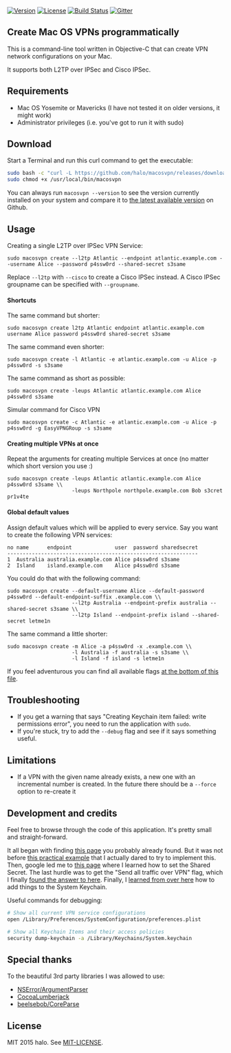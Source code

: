 [![Version](https://img.shields.io/github/tag/halo/macosvpn.svg?style=flat&label=version)](https://github.com/halo/macosvpn/releases)
[![License](https://img.shields.io/badge/license-MIT-blue.svg?style=flat)](https://github.com/halo/macosvpn/blob/master/LICENSE.md)
[![Build Status](https://travis-ci.org/halo/macosvpn.svg?branch=master)](https://travis-ci.org/halo/macosvpn)
[![Gitter](https://badges.gitter.im/Join%20Chat.svg)](https://gitter.im/halo/macosvpn)

## Create Mac OS VPNs programmatically

This is a command-line tool written in Objective-C that can create VPN network configurations on your Mac.

It supports both L2TP over IPSec and Cisco IPSec.

## Requirements

* Mac OS Yosemite or Mavericks (I have not tested it on older versions, it might work)
* Administrator privileges (i.e. you've got to run it with sudo)

## Download

Start a Terminal and run this curl command to get the executable:

```bash
sudo bash -c "curl -L https://github.com/halo/macosvpn/releases/download/0.1.0/macosvpn > /usr/local/bin/macosvpn"
sudo chmod +x /usr/local/bin/macosvpn
```

You can always run `macosvpn --version` to see the version currently installed on your system
and compare it to [the latest available version](https://github.com/halo/macosvpn/releases) on Github.

## Usage

Creating a single L2TP over IPSec VPN Service:

    sudo macosvpn create --l2tp Atlantic --endpoint atlantic.example.com --username Alice --password p4ssw0rd --shared-secret s3same

Replace `--l2tp` with `--cisco` to create a Cisco IPSec instead.  A Cisco IPSec groupname can be specified with `--groupname`.

#### Shortcuts

The same command but shorter:

    sudo macosvpn create l2tp Atlantic endpoint atlantic.example.com username Alice password p4ssw0rd shared-secret s3same

The same command even shorter:

    sudo macosvpn create -l Atlantic -e atlantic.example.com -u Alice -p p4ssw0rd -s s3same

The same command as short as possible:

    sudo macosvpn create -leups Atlantic atlantic.example.com Alice p4ssw0rd s3same

Simular command for Cisco VPN

    sudo macosvpn create -c Atlantic -e atlantic.example.com -u Alice -p p4ssw0rd -g EasyVPNGRoup -s s3same


#### Creating multiple VPNs at once

Repeat the arguments for creating multiple Services at once (no matter which short version you use :)

    sudo macosvpn create -leups Atlantic atlantic.example.com Alice p4ssw0rd s3same \\
                         -leups Northpole northpole.example.com Bob s3cret pr1v4te

#### Global default values

Assign default values which will be applied to every service. Say you want to create the following VPN services:

    no name      endpoint              user  password sharedsecret
    --------------------------------------------------------------
    1  Australia australia.example.com Alice p4ssw0rd s3same
    2  Island    island.example.com    Alice p4ssw0rd s3same

You could do that with the following command:

    sudo macosvpn create --default-username Alice --default-password p4ssw0rd --default-endpoint-suffix .example.com \\
                         --l2tp Australia --endpoint-prefix australia --shared-secret s3same \\
                         --l2tp Island --endpoint-prefix island --shared-secret letme1n

The same command a little shorter:

    sudo macosvpn create -m Alice -a p4ssw0rd -x .example.com \\
                         -l Australia -f australia -s s3same \\
                         -l Island -f island -s letme1n

If you feel adventurous you can find all available flags [at the bottom of this file](https://github.com/halo/macosvpn/blob/master/macosvpn/Classes/VPNArguments.m).

## Troubleshooting

* If you get a warning that says "Creating Keychain item failed: write permissions error", you need to run the application with `sudo`.
* If you're stuck, try to add the `--debug` flag and see if it says something useful.

## Limitations

* If a VPN with the given name already exists, a new one with an incremental number is created.
  In the future there should be a `--force` option to re-create it

## Development and credits

Feel free to browse through the code of this application.
It's pretty small and straight-forward.

It all began with finding [this page](https://lists.apple.com/archives/macnetworkprog/2011/May/msg00032.html) you probably already found.
But it was not before [this practical example](https://lists.apple.com/archives/macnetworkprog/2013/Apr/msg00016.html) that I actually dared to try to implement this.
Then, google led me to [this page](https://lists.apple.com/archives/macnetworkprog/2007/Dec/msg00045.html) where I learned how to set the Shared Secret.
The last hurdle was to get the "Send all traffic over VPN" flag, which I finally [found the answer to here](http://pastebin.com/112KEHSV).
Finally, I [learned from over here](http://stackoverflow.com/questions/24363935) how to add things to the System Keychain.

Useful commands for debugging:

```bash
# Show all current VPN service configurations
open /Library/Preferences/SystemConfiguration/preferences.plist
```

```bash
# Show all Keychain Items and their access policies
security dump-keychain -a /Library/Keychains/System.keychain
```

## Special thanks

To the beautiful 3rd party libraries I was allowed to use:

* [NSError/ArgumentParser](https://github.com/NSError/ArgumentParser)
* [CocoaLumberjack](https://github.com/CocoaLumberjack/CocoaLumberjack)
* [beelsebob/CoreParse](https://github.com/beelsebob/CoreParse)

## License

MIT 2015 halo. See [MIT-LICENSE](https://github.com/halo/macosvpn/blob/master/LICENSE.md).
